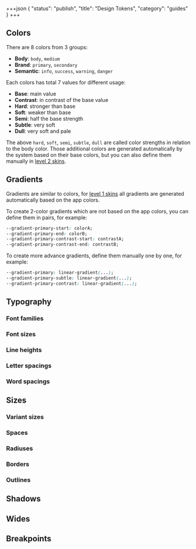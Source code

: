 +++json
{
  "status": "publish",
  "title": "Design Tokens",
  "category": "guides"
}
+++

## Colors

There are 8 colors from 3 groups:
- **Body**: `body`, `medium`
- **Brand**: `primary`, `secondary`
- **Semantic**: `info`, `success`, `warning`, `danger`

Each colors has total 7 values for different usage:
- **Base**: main value
- **Contrast**: in contrast of the base value
- **Hard**: stronger than base
- **Soft**: weaker than base
- **Semi**: half the base strength
- **Subtle**: very soft
- **Dull**: very soft and pale

The above `hard`, `soft`, `semi`, `subtle`, `dull` are called color strengths in relation to the body color. Those additional colors are generated automatically by the system based on their base colors, but you can also define them manually in [level 2 skins](/ui/skins).

<content-ui-post-token block="color"></content-ui-post-token>

## Gradients

Gradients are similar to colors, for [level 1 skins](/ui/skins) all gradients are generated automatically based on the app colors.

To create 2-color gradients which are not based on the app colors, you can define them in pairs, for example:

```css
--gradient-primary-start: colorA;
--gradient-primary-end: colorB;
--gradient-primary-contrast-start: contrastA;
--gradient-primary-contrast-end: contrastB;
```

To create more advance gradients, define them manually one by one, for example:

```css
--gradient-primary: linear-gradient(...);
--gradient-primary-subtle: linear-gradient(...);
--gradient-primary-contrast: linear-gradient(...);
```

<content-ui-post-token block="gradient"></content-ui-post-token>

## Typography

### Font families

<content-ui-post-token block="font"></content-ui-post-token>

### Font sizes

<content-ui-post-token block="text"></content-ui-post-token>

### Line heights

<content-ui-post-token block="line"></content-ui-post-token>

### Letter spacings

<content-ui-post-token block="letter"></content-ui-post-token>

### Word spacings

<content-ui-post-token block="word"></content-ui-post-token>

## Sizes

### Variant sizes

<content-ui-post-token block="size"></content-ui-post-token>

### Spaces

<content-ui-post-token block="space"></content-ui-post-token>

### Radiuses

<content-ui-post-token block="radius"></content-ui-post-token>

### Borders

<content-ui-post-token block="border"></content-ui-post-token>

### Outlines

<content-ui-post-token block="outline"></content-ui-post-token>

## Shadows

<content-ui-post-token block="shadow"></content-ui-post-token>

## Wides

<content-ui-post-token block="wide"></content-ui-post-token>

## Breakpoints

<content-ui-post-token block="breakpoint"></content-ui-post-token>